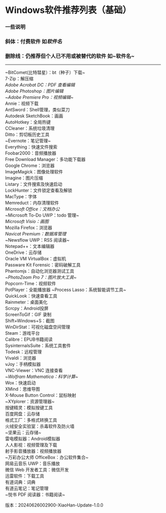 Windows软件推荐列表（基础）
===
### 一些说明
### 斜体：付费软件 如*软件名*
### 删除线：仍推荐但个人已不用或被替代的软件 如~软件名~
---
~BitComet(比特彗星）：bt（种子）下载~  
7-Zip：解压缩  
*Adobe Acrobat DC：PDF 查看编辑*  
*Adobe Photoshop：图片编辑*  
~*Adobe Premiere Pro：视频编辑*~  
Annie：视频下载  
AntSword：Shell管理，类似菜刀  
Autodesk SketchBook：画画  
AutoHotkey：全局热键   
CCleaner：系统垃圾清理  
Ditto：剪切板历史工具  
~Evernote：笔记管理~  
Everything：快速文件搜索  
Foobar2000：音频播放器  
Free Download Manager：多功能下载器  
Google Chrome：浏览器  
ImageMagick：图像处理软件  
Imagine：图片压缩  
Listary：文件搜索及快速启动  
LockHunter：文件锁定查看及解锁  
MacType：字体  
Memreduct：内存清理软件  
*Microsoft Office：文档办公*  
~Microsoft To-Do UWP：todo 管理~  
*Microsoft Visio：画图*  
Mozilla Firefox：浏览器   
*Navicat Premium：数据库管理*  
~Newsflow UWP：RSS 阅读器~  
Notepad++：文本编辑器  
OneDrive：云存储  
Oracle VM VirtualBox：虚拟机  
Passware Kit Forensic：密码破解工具  
Phantomjs：自动化浏览器测试工具  
~*PhotoZoom Pro 7：图片放大工具*~  
Popcorn-Time：视频软件  
PotPlayer：全能播放器 
~Process Lasso：系统智能调节工具~    
QuickLook：快速查看工具  
Rainmeter：桌面美化  
Scrcpy：Android投屏  
ScreenToGif：GIF 录制  
Shift+Windows+S：截图  
WinDirStat：可视化磁盘空间管理  
Steam：游戏平台  
Calibre：EPUB书籍阅读  
SysinternalsSuite：系统工具套件  
Todesk：远程管理  
Vivaldi：浏览器  
vJoy：手柄模拟器  
VNC-Viewer：VNC 连接查看  
~*Wolfram Mathematica：科学计算*~  
Wox：快速启动  
XMind：思维导图  
X-Mouse Button Control：鼠标映射  
~XYplorer：资源管理器~  
按键精灵：模拟按键工具  
百度网盘：云存储  
格式工厂：多格式转换工具  
火绒安全实验室：杀毒软件及防火墙  
~坚果云：云存储~  
雷电模拟器：Android模拟器  
人人影视：视频管理及下载  
射手影音播放器：视频播放器  
~万彩办公大师 OfficeBox：办公软件集合~  
网易云音乐 UWP：音乐播放  
微信 Web 开发者工具：微信开发  
迅雷软件：下载工具  
有道词典：词典  
有道云笔记：笔记管理  
~悦书 PDF 阅读器：书籍阅读~  

版本：20240626002900-XiaoHan-Update-1.0.0
